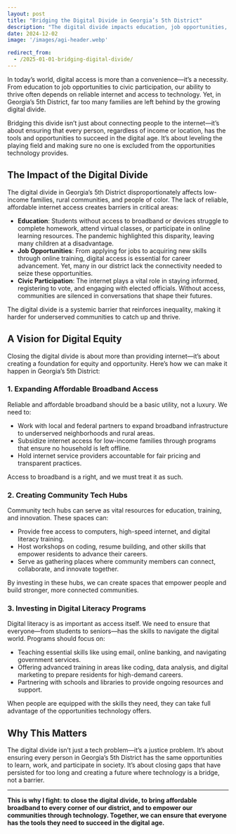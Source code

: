 ```yaml
---
layout: post
title: "Bridging the Digital Divide in Georgia’s 5th District"
description: "The digital divide impacts education, job opportunities, and civic participation in Georgia’s 5th District. Let’s expand affordable broadband and create community tech hubs to ensure everyone can thrive in the digital age."
date: 2024-12-02
image: '/images/agi-header.webp'

redirect_from:
  - /2025-01-01-bridging-digital-divide/
---
```


In today’s world, digital access is more than a convenience—it’s a necessity. From education to job opportunities to civic participation, our ability to thrive often depends on reliable internet and access to technology. Yet, in Georgia’s 5th District, far too many families are left behind by the growing digital divide.

Bridging this divide isn’t just about connecting people to the internet—it’s about ensuring that every person, regardless of income or location, has the tools and opportunities to succeed in the digital age. It’s about leveling the playing field and making sure no one is excluded from the opportunities technology provides.

## The Impact of the Digital Divide

The digital divide in Georgia’s 5th District disproportionately affects low-income families, rural communities, and people of color. The lack of reliable, affordable internet access creates barriers in critical areas:

- **Education**: Students without access to broadband or devices struggle to complete homework, attend virtual classes, or participate in online learning resources. The pandemic highlighted this disparity, leaving many children at a disadvantage.  
- **Job Opportunities**: From applying for jobs to acquiring new skills through online training, digital access is essential for career advancement. Yet, many in our district lack the connectivity needed to seize these opportunities.  
- **Civic Participation**: The internet plays a vital role in staying informed, registering to vote, and engaging with elected officials. Without access, communities are silenced in conversations that shape their futures.  

The digital divide is a systemic barrier that reinforces inequality, making it harder for underserved communities to catch up and thrive.

## A Vision for Digital Equity

Closing the digital divide is about more than providing internet—it’s about creating a foundation for equity and opportunity. Here’s how we can make it happen in Georgia’s 5th District:

### 1. **Expanding Affordable Broadband Access**

Reliable and affordable broadband should be a basic utility, not a luxury. We need to:

- Work with local and federal partners to expand broadband infrastructure to underserved neighborhoods and rural areas.  
- Subsidize internet access for low-income families through programs that ensure no household is left offline.  
- Hold internet service providers accountable for fair pricing and transparent practices.  

Access to broadband is a right, and we must treat it as such.

### 2. **Creating Community Tech Hubs**

Community tech hubs can serve as vital resources for education, training, and innovation. These spaces can:

- Provide free access to computers, high-speed internet, and digital literacy training.  
- Host workshops on coding, resume building, and other skills that empower residents to advance their careers.  
- Serve as gathering places where community members can connect, collaborate, and innovate together.  

By investing in these hubs, we can create spaces that empower people and build stronger, more connected communities.

### 3. **Investing in Digital Literacy Programs**

Digital literacy is as important as access itself. We need to ensure that everyone—from students to seniors—has the skills to navigate the digital world. Programs should focus on:

- Teaching essential skills like using email, online banking, and navigating government services.  
- Offering advanced training in areas like coding, data analysis, and digital marketing to prepare residents for high-demand careers.  
- Partnering with schools and libraries to provide ongoing resources and support.  

When people are equipped with the skills they need, they can take full advantage of the opportunities technology offers.

## Why This Matters

The digital divide isn’t just a tech problem—it’s a justice problem. It’s about ensuring every person in Georgia’s 5th District has the same opportunities to learn, work, and participate in society. It’s about closing gaps that have persisted for too long and creating a future where technology is a bridge, not a barrier.

---

**This is why I fight: to close the digital divide, to bring affordable broadband to every corner of our district, and to empower our communities through technology. Together, we can ensure that everyone has the tools they need to succeed in the digital age.**
